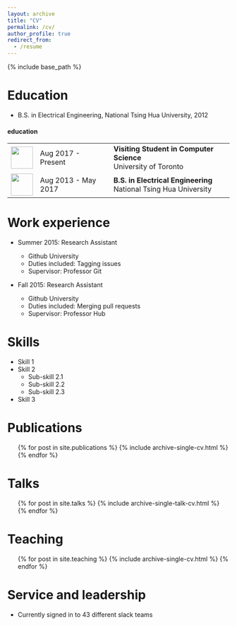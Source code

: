 ```yaml
---
layout: archive
title: "CV"
permalink: /cv/
author_profile: true
redirect_from:
  - /resume
---
```


{% include base_path %}

Education
======
* B.S. in Electrical Engineering, National Tsing Hua University, 2012
<div class="container">
    <div class="row" style="margin-top: 2%" id="pubs">
      <h4>education</h4>
        <table class="table table-hover">
          <tr>
            <td class="col-md-1"><div><img src="http://jameschuanggg.github.io/images/profile/uot.png" class="img-circle imgb" height="50"></a></td>
            <td class="col-md-3">Aug 2017 - Present</td>
            <td>
                <strong>Visiting Student in Computer Science</strong>
                <br />
              University of Toronto
            </td>
          </tr>
          <tr>
            <td class="col-md-1"><div><img src="http://jameschuanggg.github.io/images/profile/nthu.png" class="img-circle imgb" height="50"></a></td>
            <td class="col-md-3">Aug 2013 - May 2017</td>
            <td>
                <strong>B.S. in Electrical Engineering</strong>
                <br />
              National Tsing Hua University
            </td>
          </tr>
        </table>
    </div>
  </div>

Work experience
======
* Summer 2015: Research Assistant
  * Github University
  * Duties included: Tagging issues
  * Supervisor: Professor Git

* Fall 2015: Research Assistant
  * Github University
  * Duties included: Merging pull requests
  * Supervisor: Professor Hub
  
Skills
======
* Skill 1
* Skill 2
  * Sub-skill 2.1
  * Sub-skill 2.2
  * Sub-skill 2.3
* Skill 3

Publications
======
  <ul>{% for post in site.publications %}
    {% include archive-single-cv.html %}
  {% endfor %}</ul>
  
Talks
======
  <ul>{% for post in site.talks %}
    {% include archive-single-talk-cv.html %}
  {% endfor %}</ul>
  
Teaching
======
  <ul>{% for post in site.teaching %}
    {% include archive-single-cv.html %}
  {% endfor %}</ul>
  
Service and leadership
======
* Currently signed in to 43 different slack teams
